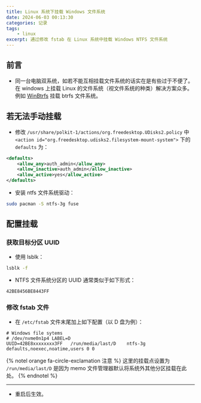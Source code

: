 ```yaml
---
title: Linux 系统下挂载 Windows 文件系统
date: 2024-06-03 00:13:30
categories: 记录
tags:
    - linux
excerpt: 通过修改 fstab 在 Linux 系统中挂载 Windows NTFS 文件系统
---
```


## 前言

-   同一台电脑双系统，如若不能互相挂载文件系统的话实在是有些过于不便了。在 windows 上挂载 Linux 的文件系统（视文件系统的种类）解决方案众多。例如 [WinBtrfs](https://github.com/maharmstone/btrfs) 挂载 btrfs 文件系统。

## 若无法手动挂载

-   修改 `/usr/share/polkit-1/actions/org.freedesktop.UDisks2.policy` 中 `<action id="org.freedesktop.udisks2.filesystem-mount-system">` 下的 `defaults` 为：

```xml
<defaults>
    <allow_any>auth_admin</allow_any>
    <allow_inactive>auth_admin</allow_inactive>
    <allow_active>yes</allow_active>
</defaults>
```

-   安装 ntfs 文件系统驱动：

```bash
sudo pacman -S ntfs-3g fuse
```

## 配置挂载

### 获取目标分区 UUID

-   使用 lsblk：

```bash
lsblk -f
```

-   NTFS 文件系统分区的 UUID 通常类似于如下形式：

```
42BE8456BE8443FF
```

### 修改 fstab 文件

-   在 `/etc/fstab` 文件末尾加上如下配置（以 D 盘为例）：

```
# Windows file sytems
# /dev/nvme0n1p4 LABEL=D
UUID=42BE8xxxxxxxx3FF   /run/media/last/D    ntfs-3g defaults,noexec,noatime,users 0 0
```

{% notel orange fa-circle-exclamation 注意 %}
这里的挂载点设置为 `/run/media/last/D` 是因为 memo 文件管理器默认将系统外其他分区挂载在此处。
{% endnotel %}

---

-   重启后生效。
